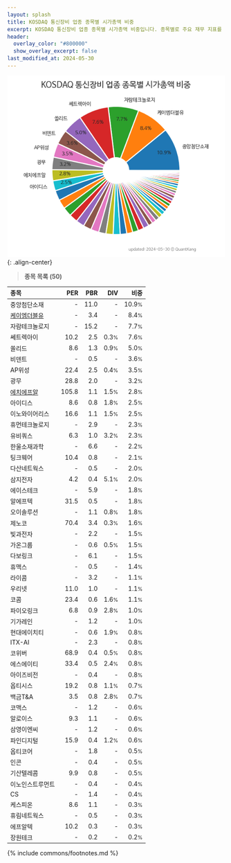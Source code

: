 ```yaml
---
layout: splash
title: KOSDAQ 통신장비 업종 종목별 시가총액 비중
excerpt: KOSDAQ 통신장비 업종 종목별 시가총액 비중입니다. 종목별로 주요 재무 지표를 함께 표시합니다.
header:
  overlay_color: "#800000"
  show_overlay_excerpt: false
last_modified_at: 2024-05-30
---
```



![KOSDAQ 통신장비 업종 종목별 시가총액 비중](/stats/sector/images/kosdaq_업종_통신장비_종목.png){: .align-center}


> **종목 목록 (50)**<a id="list"></a>

| **종목** | **PER** | **PBR** | **DIV** | **비중** |
| :------- | ------: | ------: | ------: | -------: |
| 중앙첨단소재 | - | 11.0 | - | 10.9<small>%</small> |
| [케이엠더블유](/032500/) | - | 3.4 | - | 8.4<small>%</small> |
| 자람테크놀로지 | - | 15.2 | - | 7.7<small>%</small> |
| 쎄트렉아이 | 10.2 | 2.5 | 0.3<small>%</small> | 7.6<small>%</small> |
| 쏠리드 | 8.6 | 1.3 | 0.9<small>%</small> | 5.0<small>%</small> |
| 비덴트 | - | 0.5 | - | 3.6<small>%</small> |
| AP위성 | 22.4 | 2.5 | 0.4<small>%</small> | 3.5<small>%</small> |
| 광무 | 28.8 | 2.0 | - | 3.2<small>%</small> |
| [에치에프알](/230240/) | 105.8 | 1.1 | 1.5<small>%</small> | 2.8<small>%</small> |
| 아이디스 | 8.6 | 0.8 | 1.8<small>%</small> | 2.5<small>%</small> |
| 이노와이어리스 | 16.6 | 1.1 | 1.5<small>%</small> | 2.5<small>%</small> |
| 휴먼테크놀로지 | - | 2.9 | - | 2.3<small>%</small> |
| 유비쿼스 | 6.3 | 1.0 | 3.2<small>%</small> | 2.3<small>%</small> |
| 한울소재과학 | - | 6.6 | - | 2.2<small>%</small> |
| 팅크웨어 | 10.4 | 0.8 | - | 2.1<small>%</small> |
| 다산네트웍스 | - | 0.5 | - | 2.0<small>%</small> |
| 삼지전자 | 4.2 | 0.4 | 5.1<small>%</small> | 2.0<small>%</small> |
| 에이스테크 | - | 5.9 | - | 1.8<small>%</small> |
| 알에프텍 | 31.5 | 0.5 | - | 1.8<small>%</small> |
| 오이솔루션 | - | 1.1 | 0.8<small>%</small> | 1.8<small>%</small> |
| 제노코 | 70.4 | 3.4 | 0.3<small>%</small> | 1.6<small>%</small> |
| 빛과전자 | - | 2.2 | - | 1.5<small>%</small> |
| 가온그룹 | - | 0.6 | 0.5<small>%</small> | 1.5<small>%</small> |
| 다보링크 | - | 6.1 | - | 1.5<small>%</small> |
| 휴맥스 | - | 0.5 | - | 1.4<small>%</small> |
| 라이콤 | - | 3.2 | - | 1.1<small>%</small> |
| 우리넷 | 11.0 | 1.0 | - | 1.1<small>%</small> |
| 코콤 | 23.4 | 0.6 | 1.6<small>%</small> | 1.1<small>%</small> |
| 파이오링크 | 6.8 | 0.9 | 2.8<small>%</small> | 1.0<small>%</small> |
| 기가레인 | - | 1.2 | - | 1.0<small>%</small> |
| 현대에이치티 | - | 0.6 | 1.9<small>%</small> | 0.8<small>%</small> |
| ITX-AI | - | 2.3 | - | 0.8<small>%</small> |
| 코위버 | 68.9 | 0.4 | 0.5<small>%</small> | 0.8<small>%</small> |
| 에스에이티 | 33.4 | 0.5 | 2.4<small>%</small> | 0.8<small>%</small> |
| 아이즈비전 | - | 0.4 | - | 0.8<small>%</small> |
| 옵티시스 | 19.2 | 0.8 | 1.1<small>%</small> | 0.7<small>%</small> |
| 백금T&A | 3.5 | 0.8 | 2.8<small>%</small> | 0.7<small>%</small> |
| 코맥스 | - | 1.2 | - | 0.6<small>%</small> |
| 알로이스 | 9.3 | 1.1 | - | 0.6<small>%</small> |
| 삼영이엔씨 | - | 1.2 | - | 0.6<small>%</small> |
| 파인디지털 | 15.9 | 0.4 | 1.2<small>%</small> | 0.6<small>%</small> |
| 옵티코어 | - | 1.8 | - | 0.5<small>%</small> |
| 인콘 | - | 0.4 | - | 0.5<small>%</small> |
| 기산텔레콤 | 9.9 | 0.8 | - | 0.5<small>%</small> |
| 이노인스트루먼트 | - | 0.4 | - | 0.4<small>%</small> |
| CS | - | 1.4 | - | 0.4<small>%</small> |
| 케스피온 | 8.6 | 1.1 | - | 0.3<small>%</small> |
| 휴림네트웍스 | - | 0.5 | - | 0.3<small>%</small> |
| 에프알텍 | 10.2 | 0.3 | - | 0.3<small>%</small> |
| 장원테크 | - | 0.2 | - | 0.2<small>%</small> |

{% include commons/footnotes.md %}
